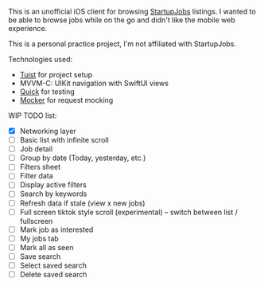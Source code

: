 This is an unofficial iOS client for browsing [StartupJobs](https://www.startupjobs.cz/) listings. I wanted to be able to browse jobs while on the go and didn't like the mobile web experience. 

This is a personal practice project, I'm not affiliated with StartupJobs.

Technologies used:
- [Tuist](https://tuist.dev/) for project setup
- MVVM-C: UIKit navigation with SwiftUI views
- [Quick](https://github.com/Quick/Quick) for testing
- [Mocker](https://github.com/WeTransfer/Mocker) for request mocking

WIP TODO list:
- [x]  Networking layer
- [ ]  Basic list with infinite scroll
- [ ]  Job detail
- [ ]  Group by date (Today, yesterday, etc.)
- [ ]  Filters sheet
- [ ]  Filter data
- [ ]  Display active filters
- [ ]  Search by keywords
- [ ]  Refresh data if stale (view x new jobs)
- [ ]  Full screen tiktok style scroll (experimental) – switch between list / fullscreen
- [ ]  Mark job as interested
- [ ]  My jobs tab
- [ ]  Mark all as seen
- [ ]  Save search
- [ ]  Select saved search
- [ ]  Delete saved search